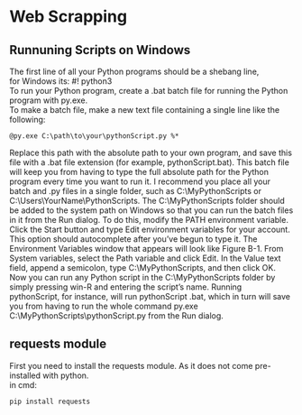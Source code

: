 Web Scrapping
===============================

Runnuning Scripts on Windows
--------
The first line of all your Python programs should be a shebang line,              
for Windows its: #! python3                                         
To run your Python program, create a .bat batch file for running the Python program with py.exe.                      
To make a batch file, make a new text file containing a single line like the following:

```batch
@py.exe C:\path\to\your\pythonScript.py %*
```
Replace this path with the absolute path to your own program, and
save this file with a .bat file extension (for example, pythonScript.bat). This
batch file will keep you from having to type the full absolute path for the
Python program every time you want to run it. I recommend you place
all your batch and .py files in a single folder, such as C:\MyPythonScripts or
C:\Users\YourName\PythonScripts.
The C:\MyPythonScripts folder should be added to the system path on
Windows so that you can run the batch files in it from the Run dialog. To
do this, modify the PATH environment variable. Click the Start button and
type Edit environment variables for your account. This option should autocomplete
after you’ve begun
to type it. The Environment
Variables window that appears
will look like Figure B-1.
From System variables,
select the Path variable and
click Edit. In the Value text
field, append a semicolon,
type C:\MyPythonScripts,
and then click OK. Now you
can run any Python script in
the C:\MyPythonScripts folder
by simply pressing win-R and
entering the script’s name.
Running pythonScript, for
instance, will run pythonScript
.bat, which in turn will save
you from having to run the
whole command py.exe C:\MyPythonScripts\pythonScript.py
from the Run dialog.


requests module
--------
First you need to install the requests module. As it does not come pre-installed with python.   
in cmd: 
```cmd
pip install requests
```
